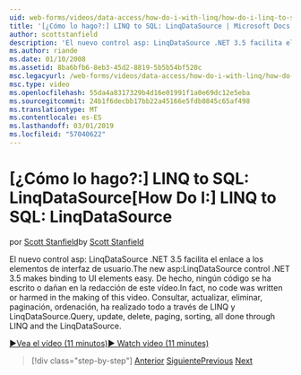 ```yaml
---
uid: web-forms/videos/data-access/how-do-i-with-linq/how-do-i-linq-to-sql-linqdatasource
title: '[¿Cómo lo hago?:] LINQ to SQL: LinqDataSource | Microsoft Docs'
author: scottstanfield
description: 'El nuevo control asp: LinqDataSource .NET 3.5 facilita el enlace a los elementos de interfaz de usuario. De hecho, ningún código se ha escrito o dañan en la redacción de este vídeo. Consulta, los Actu...'
ms.author: riande
ms.date: 01/10/2008
ms.assetid: 8ba6bfb6-8eb3-45d2-8819-5b5b54bf520c
msc.legacyurl: /web-forms/videos/data-access/how-do-i-with-linq/how-do-i-linq-to-sql-linqdatasource
msc.type: video
ms.openlocfilehash: 55da4a8317329b4d16e01991f1a0e69dc12e5eba
ms.sourcegitcommit: 24b1f6decbb17bb22a45166e5fdb0845c65af498
ms.translationtype: MT
ms.contentlocale: es-ES
ms.lasthandoff: 03/01/2019
ms.locfileid: "57040622"
---
```

<a name="how-do-i-linq-to-sql-linqdatasource"></a><span data-ttu-id="5eff1-105">[¿Cómo lo hago?:] LINQ to SQL: LinqDataSource</span><span class="sxs-lookup"><span data-stu-id="5eff1-105">[How Do I:] LINQ to SQL: LinqDataSource</span></span>
====================
<span data-ttu-id="5eff1-106">por [Scott Stanfield](https://github.com/scottstanfield)</span><span class="sxs-lookup"><span data-stu-id="5eff1-106">by [Scott Stanfield](https://github.com/scottstanfield)</span></span>

<span data-ttu-id="5eff1-107">El nuevo control asp: LinqDataSource .NET 3.5 facilita el enlace a los elementos de interfaz de usuario.</span><span class="sxs-lookup"><span data-stu-id="5eff1-107">The new asp:LinqDataSource control .NET 3.5 makes binding to UI elements easy.</span></span> <span data-ttu-id="5eff1-108">De hecho, ningún código se ha escrito o dañan en la redacción de este vídeo.</span><span class="sxs-lookup"><span data-stu-id="5eff1-108">In fact, no code was written or harmed in the making of this video.</span></span> <span data-ttu-id="5eff1-109">Consultar, actualizar, eliminar, paginación, ordenación, ha realizado todo a través de LINQ y LinqDataSource.</span><span class="sxs-lookup"><span data-stu-id="5eff1-109">Query, update, delete, paging, sorting, all done through LINQ and the LinqDataSource.</span></span>

[<span data-ttu-id="5eff1-110">&#9654;Vea el vídeo (11 minutos)</span><span class="sxs-lookup"><span data-stu-id="5eff1-110">&#9654; Watch video (11 minutes)</span></span>](https://channel9.msdn.com/Blogs/ASP-NET-Site-Videos/how-do-i-linq-to-sql-linqdatasource)

> [!div class="step-by-step"]
> <span data-ttu-id="5eff1-111">[Anterior](how-do-i-linq-to-sql-updating-the-database.md)
> [Siguiente](how-do-i-linq-to-sql-custom-linqdatasource.md)</span><span class="sxs-lookup"><span data-stu-id="5eff1-111">[Previous](how-do-i-linq-to-sql-updating-the-database.md)
[Next](how-do-i-linq-to-sql-custom-linqdatasource.md)</span></span>
